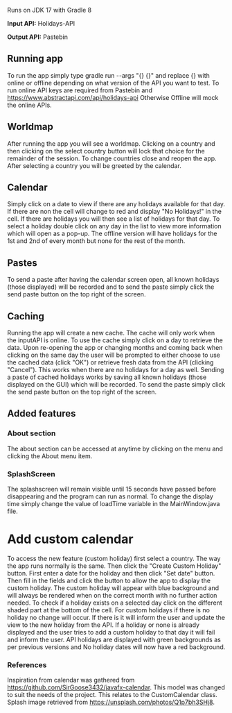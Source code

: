 Runs on JDK 17 with Gradle 8

**Input API:** Holidays-API

**Output API:** Pastebin

## Running app
 To run the app simply type gradle run --args "{} {}" and replace {} with online or offline depending on what version of the API you want to test.
 To run online API keys are required from Pastebin and https://www.abstractapi.com/api/holidays-api
 Otherwise Offline will mock the online APIs.
 
## Worldmap
After running the app you will see a worldmap. Clicking on a country and then clicking on the select country button will lock that choice for the remainder of the session.
To change countries close and reopen the app. After selecting a country you will be greeted by the calendar.

## Calendar
Simply click on a date to view if there are any holidays available for that day. If there are non the cell will change to red and display "No Holidays!" in the cell. If there are holidays you will then see a list of holidays for that day.
To select a holiday double click on any day in the list to view more information which will open as a pop-up. The offline version will have holidays for the 1st and 2nd of every month but none for the rest of the month.

## Pastes
To send a paste after having the calendar screen open, all known holidays (those displayed) will be recorded and to send the paste simply click the send paste button on the top right of the screen.

## Caching
Running the app will create a new cache. The cache will only work when the inputAPI is online. To use the cache simply click on a day to retrieve the data. Upon re-opening the app or changing months
and coming back when clicking on the same day the user will be prompted to either choose to use the cached data (click "OK") or retrieve fresh data from the API
(clicking "Cancel"). This works when there are no holidays for a day as well. Sending a paste of cached holidays works by saving all known holidays (those displayed on the GUI) which will be recorded. To send the paste simply click the send paste button on the top right of the screen.

## Added features
### About section
The about section can be accessed at anytime by clicking on the menu and clicking the About menu item.

### SplashScreen
The splashscreen will remain visible until 15 seconds have passed before disappearing and the program can run as normal. To change the display time simply change the value of loadTime variable in the MainWindow.java file.

# Add custom calendar
To access the new feature (custom holiday) first select a country. The way the app runs normally is the same. Then click the "Create Custom Holiday" button.
First enter a date for the holiday and then click "Set date" button. Then fill in the fields and click the button to allow the app to display the custom holiday.
The custom holiday will appear with blue background and will always be rendered when on the correct month with no further action needed. To check if a holiday exists on a selected day click on the different shaded part at the bottom of the cell.
For custom holidays if there is no holiday no change will occur. If there is it will inform the user and update the view to the new holiday from the API. If a holiday or none is already displayed and the user tries to add a custom holiday to that day it will fail and inform the user.
API holidays are displayed with green backgrounds as per previous versions and No holiday dates will now have a red background.

### References
Inspiration from calendar was gathered from https://github.com/SirGoose3432/javafx-calendar. This model was changed to suit the needs of the project. This relates to the CustomCalendar class.
Splash image retrieved from https://unsplash.com/photos/Q1p7bh3SHj8.

